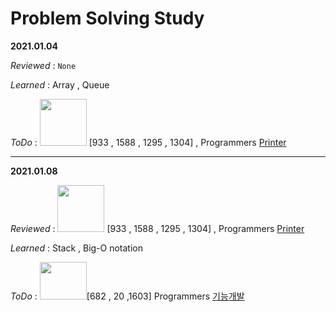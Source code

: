 # Problem Solving Study



__2021.01.04__ 

_Reviewed_ : `None` 

_Learned_ : Array , Queue

_ToDo_ :  <img src="https://assets.leetcode.com/static_assets/public/webpack_bundles/images/logo-dark.e99485d9b.svg" width="75" height="75"/> [933 , 1588 , 1295 , 1304] , Programmers  [Printer](https://programmers.co.kr/learn/courses/30/lessons/42587?language=python3) 

---

__2021.01.08__ 

_Reviewed_ :   <img src="https://assets.leetcode.com/static_assets/public/webpack_bundles/images/logo-dark.e99485d9b.svg" width="75" height="75"/> [933 , 1588 , 1295 , 1304] , Programmers  [Printer](https://programmers.co.kr/learn/courses/30/lessons/42587?language=python3) 

_Learned_ : Stack , Big-O notation

_ToDo_ :    <img src="https://assets.leetcode.com/static_assets/public/webpack_bundles/images/logo-dark.e99485d9b.svg" width="75" height="60"/>[682 , 20  ,1603] Programmers [기능개발](https://programmers.co.kr/learn/courses/30/lessons/42586)



  

